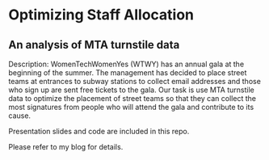 # Optimizing Staff Allocation
## An analysis of MTA turnstile data

Description: WomenTechWomenYes (WTWY) has an annual gala at the beginning of the summer. The management has decided to place street teams at entrances to subway stations to collect email addresses and those who sign up are sent free tickets to the gala. Our task is use MTA turnstile data to optimize the placement of street teams so that they can collect the most signatures from people who will attend the gala and contribute to its cause.

Presentation slides and code are included in this repo.

Please refer to my blog for details.
